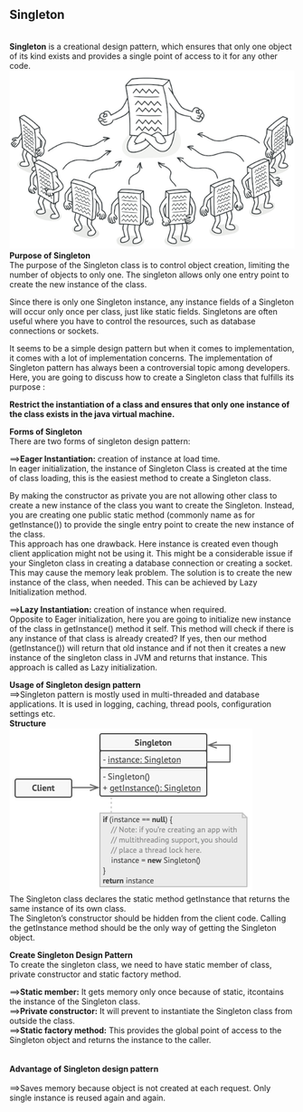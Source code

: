 <h2>Singleton</h2><br/>
<b>Singleton</b> is a creational design pattern, which ensures that only one object of its kind exists and provides a single point of access to it for any other code.<br/>
<img src="https://github.com/firoze-hossain/Design-Pattern/blob/master/Creational%20Patterns/singleton-design-pattern/src/image/singleton.png" alt="Singleton" title="singleton"><br/>
<b>Purpose of Singleton</b><br/>
The purpose of the Singleton class is to control object creation, limiting the number of objects to only one.
The singleton allows only one entry point to create the new instance of the class.<br/>

Since there is only one Singleton instance, any instance fields of a Singleton will occur only once per class, just like static fields. 
Singletons are often useful where you have to control the resources, such as database connections or sockets.<br/>

It seems to be a simple design pattern but when it comes to implementation, it comes with a lot of implementation concerns. 
The implementation of Singleton pattern has always been a controversial topic among developers. Here, you are going to discuss how to create a Singleton class that fulfills its purpose :<br/>

<b>Restrict the instantiation of a class and ensures that only one instance of the class exists in the java virtual machine.</b><br/>

<b>Forms of Singleton</b><br/>
There are two forms of singleton design pattern:<br/>

==><b>Eager Instantiation:</b> creation of instance at load time.<br/>
In eager initialization, the instance of Singleton Class is created at the time of class loading, this is the easiest method to create a Singleton class.

By making the constructor as private you are not allowing other class to create a new instance of the class you want to create the Singleton. 
Instead, you are creating one public static method (commonly name as for getInstance()) to provide the single entry point to create the new instance of the class.<br/>
This approach has one drawback. Here instance is created even though client application might not be using it. This might be a considerable issue if your
Singleton class in creating a database connection or creating a socket. This may cause the memory leak problem. The solution is to create the new instance of the class, when needed.
This can be achieved by Lazy Initialization method.<br/>

==><b>Lazy Instantiation:</b> creation of instance when required.<br/>
Opposite to Eager initialization, here you are going to initialize new instance of the class in getInstance() method it self. This method will check if there is any instance of that class is already created? If yes, then our method (getInstance()) will return that old instance and if not then it creates a new instance of the singleton class in JVM and returns that instance.
This approach is called as Lazy initialization.<br/>

<b>Usage of Singleton design pattern</b><br/>
==>Singleton pattern is mostly used in multi-threaded and database applications. 
It is used in logging, caching, thread pools, configuration settings etc.<br/>
<b>Structure</b><br/>
<img src="https://github.com/firoze-hossain/Design-Pattern/blob/master/Creational%20Patterns/singleton-design-pattern/src/image/structure.png" alt="Structure" title="structure"><br/>
The Singleton class declares the static method getInstance that returns the same instance of its own class.<br/>
The Singleton’s constructor should be hidden from the client code.
Calling the getInstance method should be the only way of getting the Singleton object.<br/>

<b>Create Singleton Design Pattern</b><br/>
To create the singleton class, we need to have static member of class, private constructor and static factory method.<br/>

==><b>Static member:</b> It gets memory only once because of static, itcontains the instance of the Singleton class.<br/>
==><b>Private constructor:</b>  It will prevent to instantiate the Singleton class from outside the class.<br/>
==><b>Static factory method:</b>  This provides the global point of access to the Singleton object and returns the instance to the caller.<br/>
<br/><br/>
<b>Advantage of Singleton design pattern</b><br/><br/>
==>Saves memory because object is not created at each request. Only single instance is reused again and again.<br/>